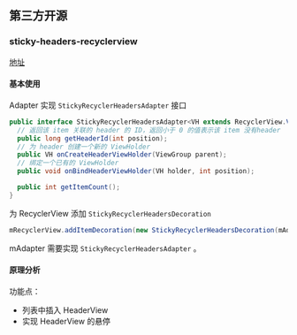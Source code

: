 



## 第三方开源

### sticky-headers-recyclerview

[地址](https://github.com/timehop/sticky-headers-recyclerview)

#### 基本使用

Adapter 实现 `StickyRecyclerHeadersAdapter` 接口

```java
public interface StickyRecyclerHeadersAdapter<VH extends RecyclerView.ViewHolder> {
  // 返回该 item 关联的 header 的 ID，返回小于 0 的值表示该 item 没有header
  public long getHeaderId(int position);
  // 为 header 创建一个新的 ViewHolder
  public VH onCreateHeaderViewHolder(ViewGroup parent);
  // 绑定一个已有的 ViewHolder
  public void onBindHeaderViewHolder(VH holder, int position);

  public int getItemCount();
}
```

为 RecyclerView 添加 `StickyRecyclerHeadersDecoration`

```java
mRecyclerView.addItemDecoration(new StickyRecyclerHeadersDecoration(mAdapter));
```

mAdapter 需要实现 `StickyRecyclerHeadersAdapter`  。



#### 原理分析

功能点：

* 列表中插入 HeaderView
* 实现 HeaderView 的悬停

